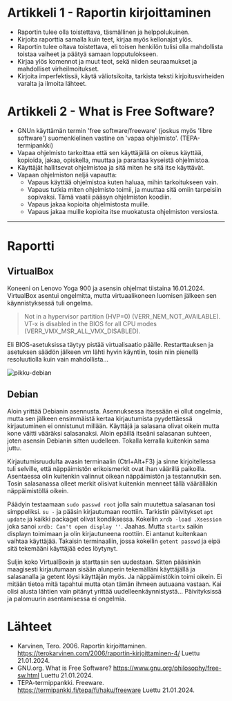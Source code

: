 # Artikkeli 1 - Raportin kirjoittaminen

- Raportin tulee olla toistettava, täsmällinen ja helppolukuinen.
- Kirjoita raporttia samalla kuin teet, kirjaa myös kellonajat ylös.
- Raportin tulee oltava toistettava, eli toisen henkilön tulisi olla mahdollista toistaa vaiheet ja päätyä samaan lopputulokseen.
- Kirjaa ylös komennot ja muut teot, sekä niiden seuraamukset ja mahdolliset virheilmoitukset.
- Kirjoita imperfektissä, käytä väliotsikoita, tarkista teksti kirjoitusvirheiden varalta ja ilmoita lähteet.


# Artikkeli 2 - What is Free Software?
- GNUn käyttämän termin 'free software/freeware' (joskus myös 'libre software') suomenkielinen vastine on 'vapaa ohjelmisto'. (TEPA-termipankki)
- Vapaa ohjelmisto tarkoittaa että sen käyttäjällä on oikeus käyttää, kopioida, jakaa, opiskella, muuttaa ja parantaa kyseistä ohjelmistoa. 
- Käyttäjät hallitsevat ohjelmistoa ja sitä miten he sitä itse käyttävät.
- Vapaan ohjelmiston neljä vapautta:
	- Vapaus käyttää ohjelmistoa kuten haluaa, mihin tarkoitukseen vain.
	- Vapaus tutkia miten ohjelmisto toimii, ja muuttaa sitä omiin tarpeisiin sopivaksi. Tämä vaatii pääsyn ohjelmiston koodiin. 
	- Vapaus jakaa kopioita ohjelmistosta muille.
	- Vapaus jakaa muille kopioita itse muokatusta ohjelmiston versiosta. 

_____


# Raportti

## VirtualBox

Koneeni on Lenovo Yoga 900 ja asensin ohjelmat tiistaina 16.01.2024.
VirtualBox asentui ongelmitta, mutta virtuaalikoneen luomisen jälkeen sen käynnistyksessä tuli ongelma.
 > Not in a hypervisor partition (HVP=0) (VERR_NEM_NOT_AVAILABLE).
VT-x is disabled in the BIOS for all CPU modes (VERR_VMX_MSR_ALL_VMX_DISABLED). 

Eli BIOS-asetuksissa täytyy pistää virtualisaatio päälle. Restarttauksen ja asetuksen säädön jälkeen vm lähti hyvin käyntiin, tosin niin pienellä resoluutiolla kuin vain mahdollista...

![pikku-debian](https://github.com/iines-j/linux-repo/assets/148907657/00585738-c451-47aa-88af-e9f69a774bd6)

## Debian

Aloin yrittää Debianin asennusta. Asennuksessa itsessään ei ollut ongelmia, mutta sen jälkeen ensimmäistä kertaa kirjautumista pyydettäessä kirjautuminen ei onnistunut millään. Käyttäjä ja salasana olivat oikein mutta kone väitti vääräksi salasanaksi. Aloin epäillä itseäni salasanan suhteen, joten asensin Debianin sitten uudelleen. Tokalla kerralla kuitenkin sama juttu. 

Kirjautumisruudulta avasin terminaalin (Ctrl+Alt+F3) ja sinne kirjoitellessa tuli selville, että näppäimistön erikoismerkit ovat ihan väärillä paikoilla. Asentaessa olin kuitenkin valinnut oikean näppäimistön ja testannutkin sen. Tosin salasanassa olleet merkit olisivat kuitenkin menneet tällä väärälläkin näppäimistöllä oikein. 

 Päädyin testaamaan ```sudo passwd root``` jolla sain muutettua salasanan tosi simppeliksi. ```su -``` ja pääsin kirjautumaan roottiin. Tarkistin päivitykset ```apt update``` ja kaikki packaget olivat kondiksessa. Kokeilin ```xrdb -load .Xsession``` joka sanoi ```xrdb: Can't open display ''```. Jaahas. Mutta ```startx``` saikin displayn toimimaan ja olin kirjautuneena roottiin. Ei antanut kuitenkaan vaihtaa käyttäjää. Takaisin terminaaliin, jossa kokeilin ```getent passwd``` ja eipä sitä tekemääni käyttäjää edes löytynyt.

Suljin koko VirtualBoxin ja starttasin sen uudestaan. Sitten pääsinkin maagisesti kirjautumaan sisään alunperin tekemälläni käyttäjällä ja salasanalla ja getent löysi käyttäjän myös. Ja näppäimistökin toimi oikein. Ei mitään tietoa mitä tapahtui mutta otan tämän ihmeen autuaana vastaan. Kai olisi alusta lähtien vain pitänyt yrittää uudelleenkäynnistystä... 
Päivityksissä ja palomuurin asentamisessa ei ongelmia. 



# Lähteet

- Karvinen, Tero. 2006. Raportin kirjoittaminen. https://terokarvinen.com/2006/raportin-kirjoittaminen-4/ Luettu 21.01.2024.
- GNU.org. What is Free Software? https://www.gnu.org/philosophy/free-sw.html Luettu 21.01.2024.
- TEPA-termippankki. Freeware. https://termipankki.fi/tepa/fi/haku/freeware Luettu 21.01.2024.
